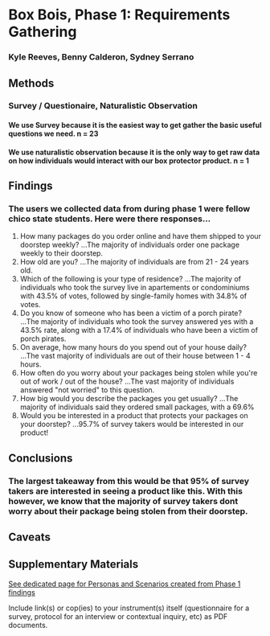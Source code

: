 # Box Bois, Phase 1: Requirements Gathering
### Kyle Reeves, Benny Calderon, Sydney Serrano

## Methods
### Survey / Questionaire, Naturalistic Observation
#### We use Survey because it is the easiest way to get gather the basic useful questions we need. n = 23
#### We use naturalistic observation because it is the only way to get raw data on how individuals would interact with our box protector product. n = 1


## Findings
### The users we collected data from during phase 1 were fellow chico state students. Here were there responses...
1. How many packages do you order online and have them shipped to your doorstep weekly?
...The majority of individuals order one package weekly to their doorstep.
2. How old are you?
...The majority of individuals are from 21 - 24 years old.
3. Which of the following is your type of residence?
...The majority of individuals who took the survey live in apartements or condominiums with 43.5% of votes, followed by single-family homes with 34.8% of votes.
4. Do you know of someone who has been a victim of a porch pirate?
...The majority of individuals who took the survey answered yes with a 43.5% rate, along with a 17.4% of individuals who have been a victim of porch pirates.
5. On average, how many hours do you spend out of your house daily?
...The vast majority of individuals are out of their house between 1 - 4 hours. 
6. How often do you worry about your packages being stolen while you're out of work / out of the house?
...The vast majority of individuals answered "not worried" to this question.
7. How big would you describe the packages you get usually?
...The majority of individuals said they ordered small packages, with a 69.6%
8. Would you be interested in a product that protects your packages on your doorstep?
...95.7% of survey takers would be interested in our product!
## Conclusions
### The largest takeaway from this would be that 95% of survey takers are interested in seeing a product like this. With this however, we know that the majority of survey takers dont worry about their package being stolen from their doorstep. 


## Caveats



## Supplementary Materials

[See dedicated page for Personas and Scenarios created from Phase 1 findings](../personas-scenarios.md)


Include link(s) or cop(ies) to your instrument(s) itself (questionnaire for a survey, protocol for an interview or contextual inquiry, etc) as PDF documents.
